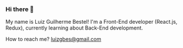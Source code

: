 ### Hi there 👋

My name is Luiz Guilherme Bestel!
I'm a Front-End developer (React.js, Redux), currently learning about Back-End development.

How to reach me? luizgbes@gmail.com

